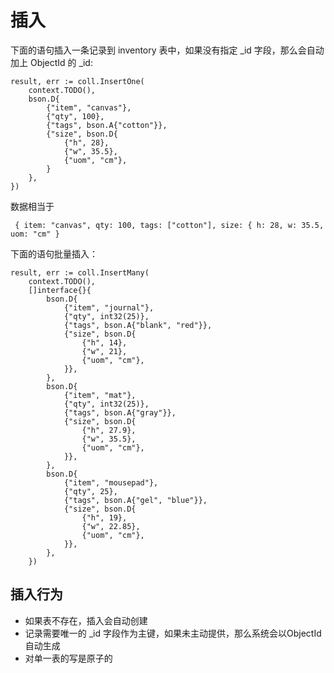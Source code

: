 # 插入

下面的语句插入一条记录到 inventory 表中，如果没有指定 _id 字段，那么会自动加上 ObjectId 的 _id:
```golang
result, err := coll.InsertOne(
	context.TODO(),
	bson.D{
		{"item", "canvas"},
		{"qty", 100},
		{"tags", bson.A{"cotton"}},
		{"size", bson.D{
			{"h", 28},
			{"w", 35.5},
			{"uom", "cm"},
		}
	},
})
```
数据相当于

	 { item: "canvas", qty: 100, tags: ["cotton"], size: { h: 28, w: 35.5, uom: "cm" }

下面的语句批量插入：
```golang
result, err := coll.InsertMany(
	context.TODO(),
	[]interface{}{
		bson.D{
			{"item", "journal"},
			{"qty", int32(25)},
			{"tags", bson.A{"blank", "red"}},
			{"size", bson.D{
				{"h", 14},
				{"w", 21},
				{"uom", "cm"},
			}},
		},
		bson.D{
			{"item", "mat"},
			{"qty", int32(25)},
			{"tags", bson.A{"gray"}},
			{"size", bson.D{
				{"h", 27.9},
				{"w", 35.5},
				{"uom", "cm"},
			}},
		},
		bson.D{
			{"item", "mousepad"},
			{"qty", 25},
			{"tags", bson.A{"gel", "blue"}},
			{"size", bson.D{
				{"h", 19},
				{"w", 22.85},
				{"uom", "cm"},
			}},
		},
	})
```

## 插入行为

- 如果表不存在，插入会自动创建
- 记录需要唯一的 _id 字段作为主键，如果未主动提供，那么系统会以ObjectId自动生成
- 对单一表的写是原子的